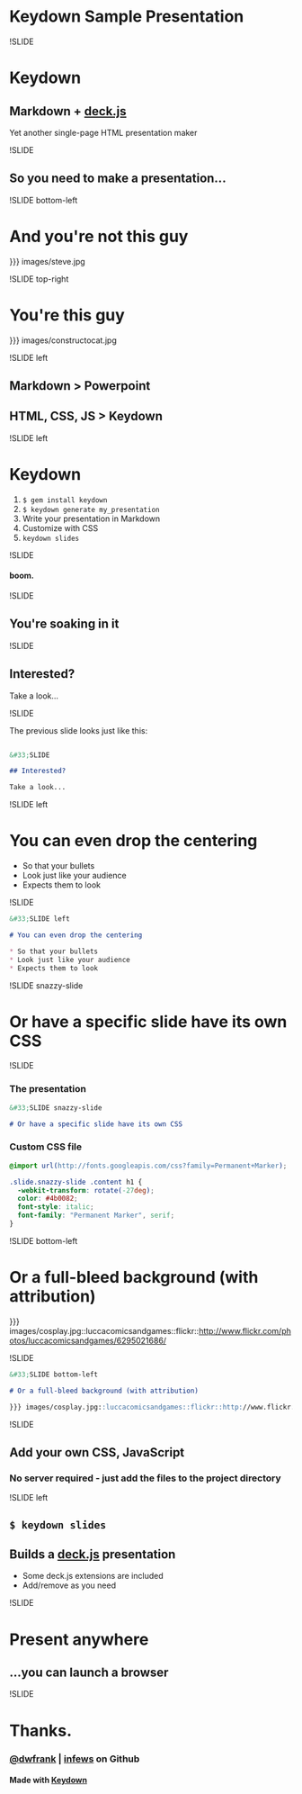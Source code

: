 # Keydown Sample Presentation

!SLIDE

# Keydown

## Markdown + [deck.js](http://imakewebthings.github.com/deck.js)

Yet another single-page HTML presentation maker

!SLIDE 

## So you need to make a presentation...

!SLIDE bottom-left

# And you're not this guy

}}} images/steve.jpg

!SLIDE top-right

# You're this guy

}}} images/constructocat.jpg

!SLIDE left

## Markdown > Powerpoint
## HTML, CSS, JS > Keydown

!SLIDE left

# Keydown

1. `$ gem install keydown`
1. `$ keydown generate my_presentation`
1. Write your presentation in Markdown
1. Customize with CSS
1. `keydown slides`

!SLIDE

#### boom.

!SLIDE

## You're soaking in it

!SLIDE

## Interested?

Take a look...

!SLIDE

The previous slide looks just like this:

```Markdown

&#33;SLIDE

## Interested?

Take a look...

```

!SLIDE left

# You can even drop the centering

* So that your bullets
* Look just like your audience
* Expects them to look

!SLIDE

```Markdown
&#33;SLIDE left

# You can even drop the centering

* So that your bullets
* Look just like your audience
* Expects them to look

```

!SLIDE snazzy-slide

# Or have a specific slide have its own CSS

!SLIDE

### The presentation

```Markdown
&#33;SLIDE snazzy-slide

# Or have a specific slide have its own CSS
```

### Custom CSS file

```css
@import url(http://fonts.googleapis.com/css?family=Permanent+Marker);

.slide.snazzy-slide .content h1 {
  -webkit-transform: rotate(-27deg);
  color: #4b0082;
  font-style: italic;
  font-family: "Permanent Marker", serif;
}
```

!SLIDE bottom-left

# Or a full-bleed background (with attribution)

}}} images/cosplay.jpg::luccacomicsandgames::flickr::http://www.flickr.com/photos/luccacomicsandgames/6295021686/


!SLIDE

```Markdown
&#33;SLIDE bottom-left

# Or a full-bleed background (with attribution)

}}} images/cosplay.jpg::luccacomicsandgames::flickr::http://www.flickr.com/photos/luccacomicsandgames/6295021686/
```

!SLIDE

## Add your own CSS, JavaScript

### No server required - just add the files to the project directory

!SLIDE left

## `$ keydown slides` 
## Builds a [deck.js](http://imakewebthings.github.com/deck.js) presentation

* Some deck.js extensions are included 
* Add/remove as you need

!SLIDE

# Present anywhere 

## ...you can launch a browser

!SLIDE

# Thanks.

### [@dwfrank](http://twitter.com/dwfrank) | [infews](http://github.com/infews) on Github

#### Made with [Keydown](http://github.com/infews/keydown)



